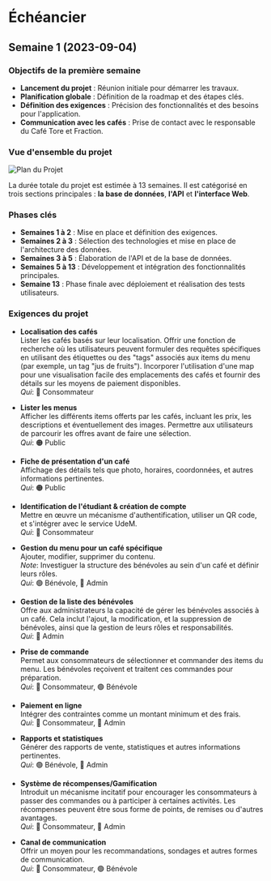 # Échéancier

<!-- ## Semaine 15 (2023-12-11) -->

<!-- ## Semaine 14 (2023-12-04) -->

<!-- ## Semaine 13 (2023-11-27) -->

<!-- ## Semaine 12 (2023-11-20) -->

<!-- ## Semaine 11 (2023-11-13) -->

<!-- ## Semaine 10 (2023-11-06) -->

<!-- ## Semaine 9 (2023-10-30) -->

<!-- ## Semaine 8 (2023-10-23) -->

<!-- ## Semaine 7 (2023-10-16) -->

<!-- ## Semaine 6 (2023-10-09) -->

<!-- ## Semaine 5 (2023-10-02) -->

<!-- ## Semaine 4 (2023-09-25) -->

<!-- ## Semaine 3 (2023-09-18) -->

<!-- ## Semaine 2 (2023-09-11) -->

## Semaine 1 (2023-09-04)

### Objectifs de la première semaine

- **Lancement du projet** : Réunion initiale pour démarrer les travaux.
- **Planification globale** : Définition de la roadmap et des étapes clés.
- **Définition des exigences** : Précision des fonctionnalités et des besoins pour l'application.
- **Communication avec les cafés** : Prise de contact avec le responsable du Café Tore et Fraction.

### Vue d'ensemble du projet

![Plan du Projet](https://cdn.discordapp.com/attachments/841456989443325973/1149925649943887943/cafe_sans_fils_rounded_updated_v2.png)

La durée totale du projet est estimée à 13 semaines. Il est catégorisé en trois sections principales : **la base de données**, **l'API** et **l'interface Web**.


### Phases clés

- **Semaines 1 à 2** : Mise en place et définition des exigences.
- **Semaines 2 à 3** : Sélection des technologies et mise en place de l'architecture des données.
- **Semaines 3 à 5** : Élaboration de l'API et de la base de données.
- **Semaines 5 à 13** : Développement et intégration des fonctionnalités principales.
- **Semaine 13** : Phase finale avec déploiement et réalisation des tests utilisateurs.

### Exigences du projet

- **Localisation des cafés**  
  Lister les cafés basés sur leur localisation. Offrir une fonction de recherche où les utilisateurs peuvent formuler des requêtes spécifiques en utilisant des étiquettes ou des "tags" associés aux items du menu (par exemple, un tag "jus de fruits"). Incorporer l'utilisation d'une map pour une visualisation facile des emplacements des cafés et fournir des détails sur les moyens de paiement disponibles.  
  _Qui_: 🔵 Consommateur

- **Lister les menus**  
  Afficher les différents items offerts par les cafés, incluant les prix, les descriptions et éventuellement des images. Permettre aux utilisateurs de parcourir les offres avant de faire une sélection.  
  _Qui_: 🟠 Public

- **Fiche de présentation d'un café**  
  Affichage des détails tels que photo, horaires, coordonnées, et autres informations pertinentes.  
  _Qui_: 🟠 Public

- **Identification de l'étudiant & création de compte**  
  Mettre en œuvre un mécanisme d'authentification, utiliser un QR code, et s'intégrer avec le service UdeM.  
  _Qui_: 🔵 Consommateur

- **Gestion du menu pour un café spécifique**  
  Ajouter, modifier, supprimer du contenu.  
  _Note_: Investiguer la structure des bénévoles au sein d'un café et définir leurs rôles.  
  _Qui_: 🟢 Bénévole, 🔴 Admin  

- **Gestion de la liste des bénévoles**  
  Offre aux administrateurs la capacité de gérer les bénévoles associés à un café. Cela inclut l'ajout, la modification, et la suppression de bénévoles, ainsi que la gestion de leurs rôles et responsabilités.  
  _Qui_: 🔴 Admin

- **Prise de commande**  
  Permet aux consommateurs de sélectionner et commander des items du menu. Les bénévoles reçoivent et traitent ces commandes pour préparation.  
  _Qui_: 🔵 Consommateur, 🟢 Bénévole

- **Paiement en ligne**  
  Intégrer des contraintes comme un montant minimum et des frais.  
  _Qui_: 🔵 Consommateur, 🔴 Admin

- **Rapports et statistiques**  
  Générer des rapports de vente, statistiques et autres informations pertinentes.  
  _Qui_: 🟢 Bénévole, 🔴 Admin

- **Système de récompenses/Gamification**  
  Introduit un mécanisme incitatif pour encourager les consommateurs à passer des commandes ou à participer à certaines activités. Les récompenses peuvent être sous forme de points, de remises ou d'autres avantages.  
  _Qui_: 🔵 Consommateur, 🔴 Admin

- **Canal de communication**  
  Offrir un moyen pour les recommandations, sondages et autres formes de communication.  
  _Qui_: 🔵 Consommateur, 🟢 Bénévole
